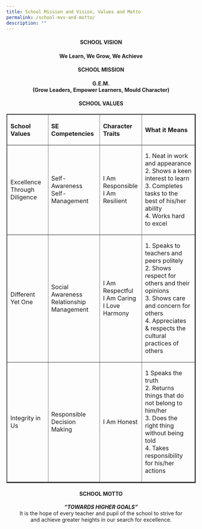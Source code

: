 ```yaml
---
title: School Mission and Vision, Values and Motto
permalink: /school-mvv-and-motto/
description: ""
---
```

<h4 style="text-align: center;"><strong>SCHOOL VISION</strong></h4>
<h4 style="text-align: center;">We Learn, We Grow,&nbsp;We Achieve</h4>
<h4 style="text-align: center;"><strong>SCHOOL MISSION</strong></h4>
<h4 style="text-align: center;">G.E.M.<br />(Grow Leaders,&nbsp;Empower Learners,&nbsp;Mould Character)</h4>
<h4 style="text-align: center;"><strong>SCHOOL VALUES</strong></h4>
<table border="2">
<tbody>
<tr>
<th style="text-align: left;">
<p>School Values</p>
</th>
<th style="text-align: left;">
<p>SE Competencies</p>
</th>
<th style="text-align: left;">
<p>Character Traits</p>
</th>
<th style="text-align: left;">
<p>What it Means</p>
</th>
</tr>
<tr>
<td>
<p>Excellence Through Diligence</p>
</td>
<td>
<p>Self-Awareness<br />Self-Management</p>
</td>
<td>
<p>I Am Responsible<br />I Am Resilient</p>
</td>
<td>
<p>1. Neat in work and appearance<br />2. Shows a keen interest to learn<br />3. Completes tasks to the best of his/her ability<br />4. Works hard to excel</p>
</td>
</tr>
<tr>
<td>
<p>Different Yet One</p>
</td>
<td>
<p>Social Awareness<br />Relationship Management</p>
</td>
<td>
<p>I Am Respectful<br />I Am Caring<br />I Love Harmony</p>
</td>
<td>
<p>1. Speaks to teachers and peers politely<br />2. Shows respect for others and their opinions<br />3. Shows care and concern for others<br />4. Appreciates &amp; respects the cultural practices of others</p>
</td>
</tr>
<tr>
<td>
<p>Integrity in Us</p>
</td>
<td>
<p>Responsible Decision Making</p>
</td>
<td>
<p>I Am Honest</p>
</td>
<td>
<p>1 Speaks the truth<br />2. Returns things that do not belong to him/her<br />3. Does the right thing without being told<br />4. Takes responsibility for his/her actions</p>
</td>
</tr>
</tbody>
</table>
<h4 style="text-align: center;"><strong>SCHOOL MOTTO</strong></h4>
<p style="text-align: center;"><strong><em>&ldquo;TOWARDS HIGHER GOALS&rdquo;<br /></em></strong>It is the hope of every teacher and pupil of the school to strive for<br />and achieve greater heights in our search for excellence.</p>